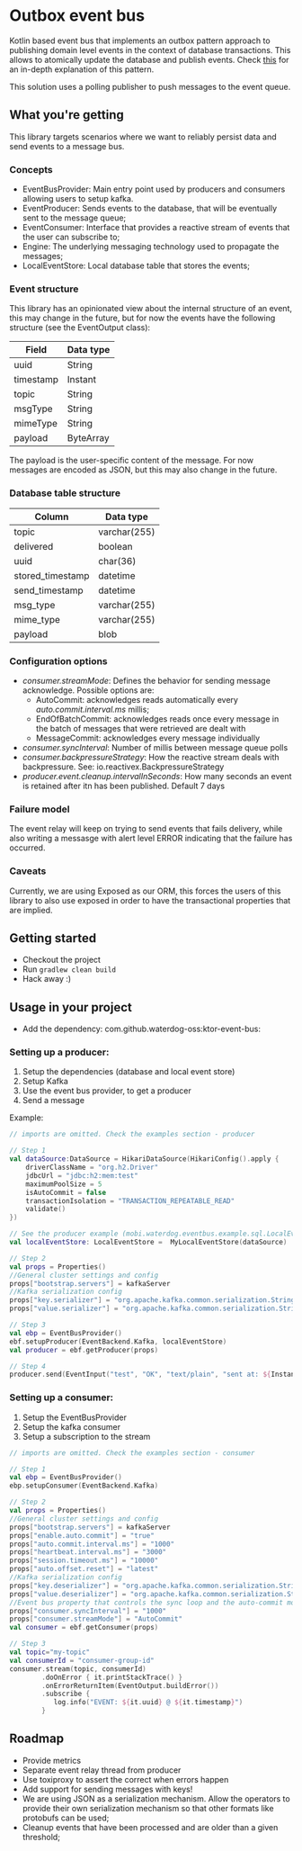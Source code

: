 # Outbox event bus
Kotlin based event bus that implements an outbox pattern approach to publishing domain level events in the context of database transactions. 
This allows to atomically update the database and publish events. Check [this](https://microservices.io/patterns/data/transactional-outbox.html) 
for an in-depth explanation of this pattern.

This solution uses a polling publisher to push messages to the event queue.

## What you're getting

This library targets scenarios where we want to reliably persist data and send events to a message bus.

### Concepts

* EventBusProvider: Main entry point used by producers and consumers allowing users to setup kafka.
* EventProducer: Sends events to the database, that will be eventually sent to the message queue;
* EventConsumer: Interface that provides a reactive stream of events that the user can subscribe to;
* Engine: The underlying messaging technology used to propagate the messages;
* LocalEventStore: Local database table that stores the events;

### Event structure

This library has an opinionated view about the internal structure of an event, this may change in the future, but for now
the events have the following structure (see the EventOutput class):

| Field     | Data type |
|-----------|-----------|
| uuid      | String    |
| timestamp | Instant   |
| topic     | String    |
| msgType   | String    |
| mimeType  | String    |
| payload   | ByteArray |

The payload is the user-specific content of the message. For now messages are encoded as JSON, but this may also change
in the future.

### Database table structure

| Column           | Data type    |
|------------------|--------------|
|topic             | varchar(255) |
| delivered        | boolean      |
| uuid             | char(36)     |
| stored_timestamp | datetime     |
| send_timestamp   | datetime     |
| msg_type         | varchar(255) |
| mime_type        | varchar(255) |
| payload          | blob |

### Configuration options

* _consumer.streamMode_: Defines the behavior for sending message acknowledge. Possible options are: 
    * AutoCommit: acknowledges reads automatically every _auto.commit.interval.ms_ millis;
    * EndOfBatchCommit: acknowledges reads once every message in the batch of messages that were retrieved are dealt with
    * MessageCommit: acknowledges every message individually
* _consumer.syncInterval_: Number of millis between message queue polls
* _consumer.backpressureStrategy_: How the reactive stream deals with backpressure. See: io.reactivex.BackpressureStrategy
* _producer.event.cleanup.intervalInSeconds_: How many seconds an event is retained after itn has been published. Default 7 days
### Failure model

The event relay will keep on trying to send events that fails delivery, while also writing a messasge with alert level ERROR indicating
that the failure has occurred.


### Caveats

Currently, we are using Exposed as our ORM, this forces the users of this library to also use exposed in order to have the
transactional properties that are implied.

## Getting started

* Checkout the project
* Run `gradlew clean build`
* Hack away :)

## Usage in your project

* Add the dependency: com.github.waterdog-oss:ktor-event-bus:<release-version>

### Setting up a producer:
1. Setup the dependencies (database and local event store)
2. Setup Kafka
3. Use the event bus provider, to get a producer
4. Send a message

Example:
```kotlin
// imports are omitted. Check the examples section - producer

// Step 1
val dataSource:DataSource = HikariDataSource(HikariConfig().apply {
    driverClassName = "org.h2.Driver"
    jdbcUrl = "jdbc:h2:mem:test"
    maximumPoolSize = 5
    isAutoCommit = false
    transactionIsolation = "TRANSACTION_REPEATABLE_READ"
    validate()
})

// See the producer example (mobi.waterdog.eventbus.example.sql.LocalEventStoreSql)
val localEventStore: LocalEventStore =  MyLocalEventStore(dataSource)

// Step 2
val props = Properties()
//General cluster settings and config
props["bootstrap.servers"] = kafkaServer
//Kafka serialization config
props["key.serializer"] = "org.apache.kafka.common.serialization.StringSerializer"
props["value.serializer"] = "org.apache.kafka.common.serialization.StringSerializer"

// Step 3
val ebp = EventBusProvider()
ebf.setupProducer(EventBackend.Kafka, localEventStore)
val producer = ebf.getProducer(props)

// Step 4
producer.send(EventInput("test", "OK", "text/plain", "sent at: ${Instant.now()}".toByteArray()))
```

### Setting up a consumer: 
1. Setup the EventBusProvider
2. Setup the kafka consumer
4. Setup a subscription to the stream

```kotlin
// imports are omitted. Check the examples section - consumer

// Step 1
val ebp = EventBusProvider()
ebp.setupConsumer(EventBackend.Kafka)

// Step 2
val props = Properties()
//General cluster settings and config
props["bootstrap.servers"] = kafkaServer
props["enable.auto.commit"] = "true"
props["auto.commit.interval.ms"] = "1000"
props["heartbeat.interval.ms"] = "3000"
props["session.timeout.ms"] = "10000"
props["auto.offset.reset"] = "latest"
//Kafka serialization config
props["key.deserializer"] = "org.apache.kafka.common.serialization.StringDeserializer"
props["value.deserializer"] = "org.apache.kafka.common.serialization.StringDeserializer"
//Event bus property that controls the sync loop and the auto-commit mode
props["consumer.syncInterval"] = "1000"
props["consumer.streamMode"] = "AutoCommit"
val consumer = ebf.getConsumer(props)

// Step 3
val topic="my-topic"
val consumerId = "consumer-group-id"
consumer.stream(topic, consumerId)
        .doOnError { it.printStackTrace() }
        .onErrorReturnItem(EventOutput.buildError())
        .subscribe {
           log.info("EVENT: ${it.uuid} @ ${it.timestamp}")
        }
```

## Roadmap
* Provide metrics
* Separate event relay thread from producer
* Use toxiproxy to assert the correct when errors happen
* Add support for sending messages with keys!
* We are using JSON as a serialization mechanism. Allow the operators to provide their own
serialization mechanism so that other formats like protobufs can be used;
* Cleanup events that have been processed and are older than a given threshold;


